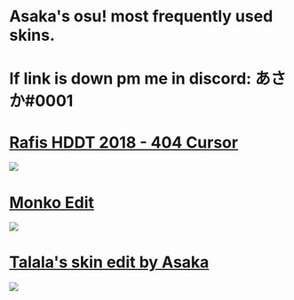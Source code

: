 # Asaka's osu! most frequently used skins.

# If link is down pm me in discord: あさか#0001

# [Rafis HDDT 2018 - 404 Cursor](https://mega.nz/file/4hUhXAja#zWWDvgU-giGrb5VXadSRwuQPQbfPppjCBfQKc9dQK7g) 
![](https://osu.ppy.sh/ss/17342341/4f69)

# [Monko Edit](https://mega.nz/file/Y1VjxYSb#m1VRnqzokBR26BvcgdW6uoFgp67jQA-5M0dRTV17zc8) 
![](https://osu.ppy.sh/ss/17342350/6915)

# [Talala's skin edit by Asaka](https://mega.nz/file/h8VXHapB#uRkJvBBgXWFery9BchFK6SQDyuFfbvVDf77Q8GyLNVY) 
![](https://osu.ppy.sh/ss/17342356/9c3e)
